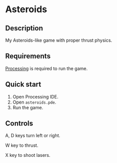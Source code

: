 # Asteroids

## Description
My Asteroids-like game with proper thrust physics.

## Requirements
[Processing](https://processing.org) is required to run the game.

## Quick start
1. Open Processing IDE.
2. Open `asteroids.pde`.
3. Run the game.

## Controls
A, D keys turn left or right.

W key to thrust.

X key to shoot lasers.
